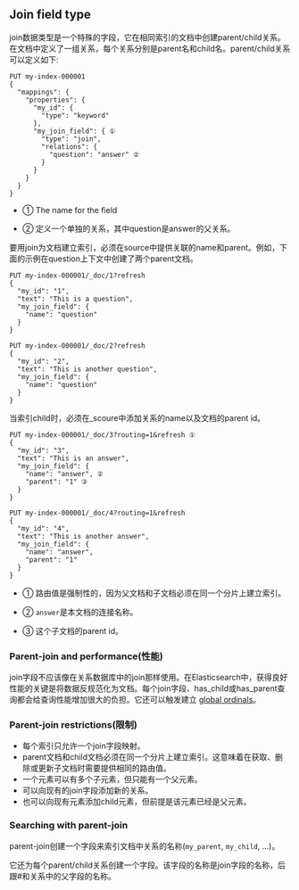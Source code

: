## Join field type

join数据类型是一个特殊的字段，它在相同索引的文档中创建parent/child关系。在文档中定义了一组关系，每个关系分别是parent名和child名。parent/child关系可以定义如下:

```
PUT my-index-000001
{
  "mappings": {
    "properties": {
      "my_id": {
        "type": "keyword"
      },
      "my_join_field": { ①
        "type": "join",
        "relations": {
          "question": "answer" ②
        }
      }
    }
  }
}
```

* ① The name for the field

* ② 定义一个单独的关系，其中question是answer的父关系。



要用join为文档建立索引，必须在source中提供关联的name和parent。例如，下面的示例在question上下文中创建了两个parent文档。

```
PUT my-index-000001/_doc/1?refresh
{
  "my_id": "1",
  "text": "This is a question",
  "my_join_field": {
    "name": "question" 
  }
}

PUT my-index-000001/_doc/2?refresh
{
  "my_id": "2",
  "text": "This is another question",
  "my_join_field": {
    "name": "question"
  }
}
```



当索引child时，必须在_scoure中添加关系的name以及文档的parent id。

```
PUT my-index-000001/_doc/3?routing=1&refresh ①
{
  "my_id": "3",
  "text": "This is an answer",
  "my_join_field": {
    "name": "answer", ②
    "parent": "1" ③
  }
}

PUT my-index-000001/_doc/4?routing=1&refresh
{
  "my_id": "4",
  "text": "This is another answer",
  "my_join_field": {
    "name": "answer",
    "parent": "1"
  }
}
```



* ① 路由值是强制性的，因为父文档和子文档必须在同一个分片上建立索引。

* ② `answer`是本文档的连接名称。

* ③ 这个子文档的parent id。



### Parent-join and performance(性能)

join字段不应该像在关系数据库中的join那样使用。在Elasticsearch中，获得良好性能的关键是将数据反规范化为文档。每个join字段、has_child或has_parent查询都会给查询性能增加很大的负担。它还可以触发建立 [global ordinals](https://www.elastic.co/guide/en/elasticsearch/reference/current/eager-global-ordinals.html)。



### Parent-join restrictions(限制)

* 每个索引只允许一个join字段映射。
* parent文档和child文档必须在同一个分片上建立索引。这意味着在获取、删除或更新子文档时需要提供相同的路由值。
* 一个元素可以有多个子元素，但只能有一个父元素。
* 可以向现有的join字段添加新的关系。
* 也可以向现有元素添加child元素，但前提是该元素已经是父元素。



### Searching with parent-join

parent-join创建一个字段来索引文档中关系的名称(`my_parent`, `my_child`, …)。

它还为每个parent/child关系创建一个字段。该字段的名称是join字段的名称，后跟#和关系中的父字段的名称。